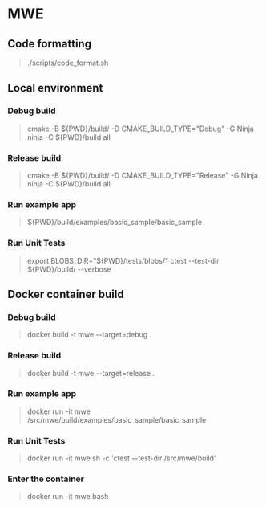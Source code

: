 # MWE

## Code formatting
> ./scripts/code_format.sh

## Local environment
### Debug build
> cmake -B ${PWD}/build/ -D CMAKE_BUILD_TYPE="Debug" -G Ninja
> ninja -C ${PWD}/build all

### Release build
> cmake -B ${PWD}/build/ -D CMAKE_BUILD_TYPE="Release" -G Ninja
> ninja -C ${PWD}/build all

### Run example app
> ${PWD}/build/examples/basic_sample/basic_sample

### Run Unit Tests
> export BLOBS_DIR="${PWD}/tests/blobs/"
> ctest --test-dir ${PWD}/build/ --verbose

## Docker container build
### Debug build
> docker build -t mwe --target=debug .

### Release build
> docker build -t mwe --target=release .

### Run example app
> docker run -it mwe /src/mwe/build/examples/basic_sample/basic_sample

### Run Unit Tests
> docker run -it mwe sh -c 'ctest --test-dir /src/mwe/build'

### Enter the container
> docker run -it mwe bash
